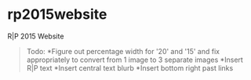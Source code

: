rp2015website
=============

R|P 2015 Website

>Todo:
*Figure out percentage width for '20' and '15' and fix appropriately to convert from 1 image to 3 separate images
*Insert R|P text
*Insert central text blurb
*Insert bottom right past links
